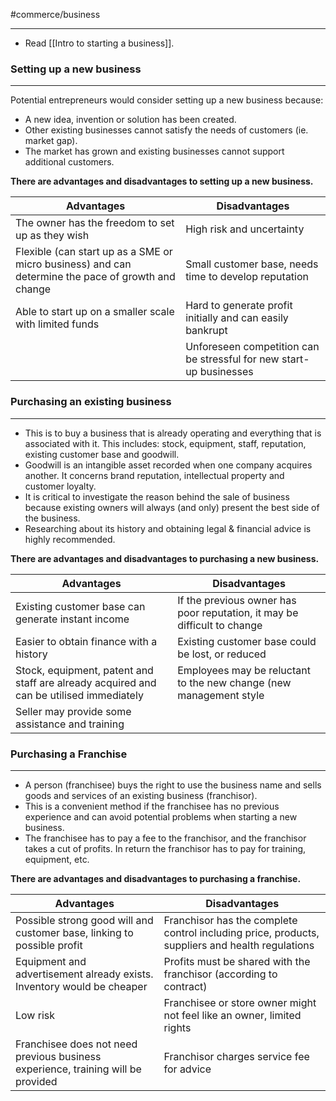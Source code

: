 #commerce/business 

---

- Read [[Intro to starting a business]].

### Setting up a new business
---
Potential entrepreneurs would consider setting up a new business because:

- A new idea, invention or solution has been created.
- Other existing businesses cannot satisfy the needs of customers (ie. market gap).
- The market has grown and existing businesses cannot support additional customers.

**There are advantages and disadvantages to setting up a new business.**

| Advantages                                                                                         | Disadvantages                                                       |
| -------------------------------------------------------------------------------------------------- | ------------------------------------------------------------------- |
| The owner has the freedom to set up as they wish                                                   | High risk and uncertainty                                           |
| Flexible (can start up as a SME or micro business) and can determine the pace of growth and change | Small customer base, needs time to develop reputation               |
| Able to start up on a smaller scale with limited funds                                             | Hard to generate profit initially and can easily bankrupt           |
|                                                                                                    | Unforeseen competition can be stressful for new start-up businesses | 


### Purchasing an existing business
---
- This is to buy a business that is already operating and everything that is associated with it. This includes: stock, equipment, staff, reputation, existing customer base and goodwill.
- Goodwill is an intangible asset recorded when one company acquires another. It concerns brand reputation, intellectual property and customer loyalty.
- It is critical to investigate the reason behind the sale of business because existing owners will always (and only) present the best side of the business.
- Researching about its history and obtaining legal & financial advice is highly recommended.

**There are advantages and disadvantages to purchasing a new business.**

| Advantages                                                                              | Disadvantages                                                            |
| --------------------------------------------------------------------------------------- | ------------------------------------------------------------------------ |
| Existing customer base can generate instant income                                      | If the previous owner has poor reputation, it may be difficult to change |
| Easier to obtain finance with a history                                                 | Existing customer base could be lost, or reduced                         |
| Stock, equipment, patent and staff are already acquired and can be utilised immediately | Employees may be reluctant to the new change (new management style       |
| Seller may provide some assistance and training                                         |                                                                          | 


### Purchasing a Franchise
---
- A person (franchisee) buys the right to use the business name and sells goods and services of an existing business (franchisor).
- This is a convenient method if the franchisee has no previous experience and can avoid potential problems when starting a new business.
- The franchisee has to pay a fee to the franchisor, and the franchisor takes a cut of profits. In return the franchisor has to pay for training, equipment, etc.

**There are advantages and disadvantages to purchasing a franchise.**

| Advantages                                                                       | Disadvantages                                                                                   |
| -------------------------------------------------------------------------------- | ----------------------------------------------------------------------------------------------- |
| Possible strong good will and customer base, linking to possible profit          | Franchisor has the complete control including price, products, suppliers and health regulations |
| Equipment and advertisement already exists. Inventory would be cheaper           | Profits must be shared with the franchisor (according to contract)                              |
| Low risk                                                                         | Franchisee or store owner might not feel like an owner, limited rights                          |
| Franchisee does not need previous business experience, training will be provided | Franchisor charges service fee for advice                                                       |


